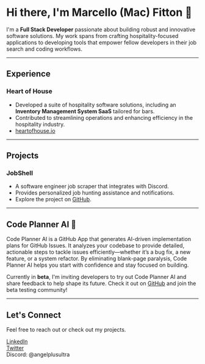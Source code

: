 # Hi there, I'm Marcello (Mac) Fitton 👋

I'm a **Full Stack Developer** passionate about building robust and innovative software solutions. My work spans from crafting hospitality-focused applications to developing tools that empower fellow developers in their job search and coding workflows.

---

## Experience

### Heart of House
- Developed a suite of hospitality software solutions, including an **Inventory Management System SaaS** tailored for bars.
- Contributed to streamlining operations and enhancing efficiency in the hospitality industry.
- [heartofhouse.io](https://heartofhouse.io)

---

## Projects

### JobShell
- A software engineer job scraper that integrates with Discord.
- Provides personalized job hunting assistance and notifications.
- Explore the project on [GitHub](https://github.com/angelplusultra/job-shell).

---

## Code Planner AI 🚀

Code Planner AI is a GitHub App that generates AI-driven implementation plans for GitHub Issues. It analyzes your codebase to provide detailed, actionable steps to tackle issues efficiently—whether it’s a bug fix, a new feature, or a system refactor. By eliminating blank-page paralysis, Code Planner AI helps you start with confidence and stay focused on building.

Currently in **beta**, I'm inviting developers to try out Code Planner AI and share feedback to help shape its future. Check it out on [GitHub](https://github.com/Code-Planner-AI) and join the beta testing community!

---

## Let's Connect

Feel free to reach out or check out my projects.

[LinkedIn](https://linkedin.com/in/macfittondev) <br>
[Twitter](https://x.com/halcyonskydev) <br>
Discord: @angelplusultra
